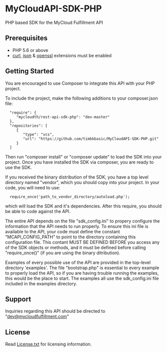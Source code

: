 # MyCloudAPI-SDK-PHP
PHP based SDK for the MyCloud Fulfillment API

## Prerequisites
   - PHP 5.6 or above
   - [curl](http://php.net/manual/en/book.curl.php), [json](http://php.net/manual/en/book.json.php) & [openssl](http://php.net/manual/en/book.openssl.php) extensions must be enabled

## Getting Started

   You are encouraged to use Composer to integrate this API with your PHP project.

   To include the project, make the following additions to your composer.json file:

      "require": {
         "mycloudth/rest-api-sdk-php": "dev-master"
      },
      "repositories": [
         {
            "type": "vcs",
            "url": "https://github.com/timbkbasic/MyCloudAPI-SDK-PHP.git"
         }
      ]

   Then run "composer install" or "composer update" to load the SDK into your project.
   Once you have installed the SDK via composer, you are ready to use the SDK.

   If you received the binary distribution of the SDK, you have a top level directory named
   "vendor", which you should copy into your project. In your code, you will need to use:
   
      require_once('path_to_vendor_directory/autoload.php');

   which will load the SDK and it's dependencies. After this require, you should be able to
   code against the API.

   The entire API depends on the file "sdk_config.ini" to propery configure the information that
   the API needs to run properly. To ensure this ini file is available to the API, your code must
   define the constant "MCAPI_CONFIG_PATH" to point to the directory containing this configuration
   file. This contant MUST BE DEFINED BEFORE you access any of the SDK objects or methods, and it
   must be defined before calling "require_once()" (if you are using the binary ditribution).

   Examples of every possible use of the API are provided in the top-level directory 'examples'.
   The file "bootstrap.php" is essential to every example to properly load the API, so if you
   are having trouble running the examples, this would be the place to start. The examples all
   use the sdk_config.ini file included in the examples directory.

## Support
   Inquiries regarding this API should be directed to "dev@mycloudfulfillment.com"

## License

   Read [License.txt](LICENSE.txt) for licensing information.
